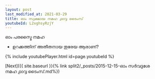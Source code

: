 ```yaml
---
layout: post
last_modified_at: 2021-03-29
title: ഓം സ്വക്ഷായ നമഹ ൧൦൮ ടൈംസ്
youtubeId: L2xghsyRzjY
---
```

 
 
 ഓം പരസ്മൈ നമഹ 
 
 -  ഉറക്കത്തിന് അതീതനായ തുരേയ ആരാണ്? 
 
  
 
  
 
 
 
 
 
 


{% include youtubePlayer.html id=page.youtubeId %}
 
[Next]({{ site.baseurl }}{% link  split2/_posts/2015-12-15-ഓം സർവദൃശേ നമഹ ൧൦൮ ടൈംസ്.md%})
 
